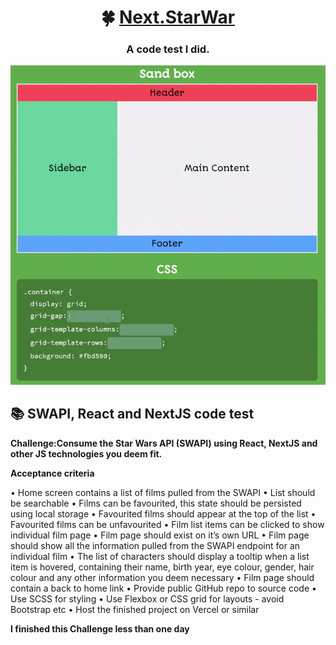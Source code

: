 <h1 align="center">🍀 <a href="https://next-star-war.vercel.app/">Next.StarWar</a></h1>
<h3 align="center">A code test I did.</h3>

<div align="center">
    <img alt="Sandbox Example" src="https://github.com/Halmesn/Griddy/blob/main/public/images/grid-gif.gif" />
</div>

## 📚 SWAPI, React and NextJS code test

**Challenge:Consume the Star Wars API (SWAPI) using React, NextJS and other JS technologies you deem fit.**

**Acceptance criteria**

• Home screen contains a list of films pulled from the SWAPI
• List should be searchable
• Films can be favourited, this state should be persisted using local storage
• Favourited films should appear at the top of the list
• Favourited films can be unfavourited
• Film list items can be clicked to show individual film page
• Film page should exist on it’s own URL
• Film page should show all the information pulled from the SWAPI endpoint for an individual film
• The list of characters should display a tooltip when a list item is hovered, containing their name, birth year, eye colour, gender, hair colour and any other information you deem necessary
• Film page should contain a back to home link
• Provide public GitHub repo to source code
• Use SCSS for styling
• Use Flexbox or CSS grid for layouts - avoid Bootstrap etc
• Host the finished project on Vercel or similar

**I finished this Challenge less than one day**
